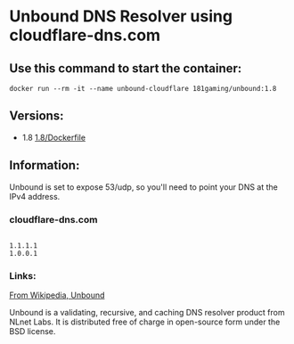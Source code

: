 # Unbound DNS Resolver using cloudflare-dns.com

## Use this command to start the container: 

```
docker run --rm -it --name unbound-cloudflare 181gaming/unbound:1.8
```

## Versions:

* 1.8 [1.8/Dockerfile](https://github.com/nicholashoule/docker/tree/master/unbound/1.8)

## Information:

Unbound is set to expose 53/udp, so you'll need to point your DNS at the IPv4 address.

### cloudflare-dns.com

```

1.1.1.1
1.0.0.1

```

### Links:

[From Wikipedia, Unbound](https://en.wikipedia.org/wiki/Unbound_%28DNS_server%29)

Unbound is a validating, recursive, and caching DNS resolver product from NLnet Labs. It is distributed free of charge in open-source form under the BSD license.

